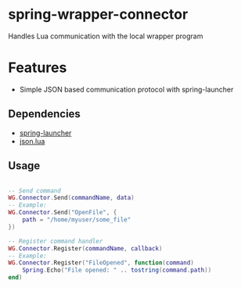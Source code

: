 # spring-wrapper-connector
Handles Lua communication with the local wrapper program

# Features
- Simple JSON based communication protocol with spring-launcher

## Dependencies
- [spring-launcher](https://github.com/gajop/spring-launcher/)
- [json.lua](https://github.com/Spring-SpringBoard/SpringBoard-Core/blob/master/libs_sb/json.lua)

## Usage
```lua

-- Send command
WG.Connector.Send(commandName, data)
-- Example:
WG.Connector.Send("OpenFile", {
    path = "/home/myuser/some_file"
})

-- Register command handler
WG.Connector.Register(commandName, callback)
-- Example:
WG.Connector.Register("FileOpened", function(command)
    Spring.Echo("File opened: " .. tostring(command.path))
end)
```